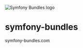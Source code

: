 ![Symfony Bundles logo](https://cdn.wow-apps.pro/symfony-bundles/symfony-bundles-banner.png)

# symfony-bundles
symfony-bundles.com
